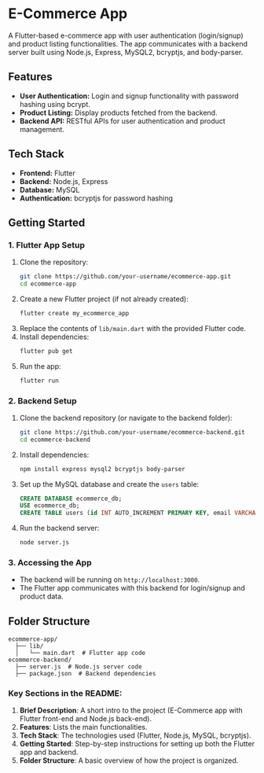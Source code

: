 # E-Commerce App

A Flutter-based e-commerce app with user authentication (login/signup) and product listing functionalities. The app communicates with a backend server built using Node.js, Express, MySQL2, bcryptjs, and body-parser.

## Features
- **User Authentication:** Login and signup functionality with password hashing using bcrypt.
- **Product Listing:** Display products fetched from the backend.
- **Backend API:** RESTful APIs for user authentication and product management.

## Tech Stack
- **Frontend:** Flutter
- **Backend:** Node.js, Express
- **Database:** MySQL
- **Authentication:** bcryptjs for password hashing

## Getting Started

### 1. **Flutter App Setup**
1. Clone the repository:
   ```bash
   git clone https://github.com/your-username/ecommerce-app.git
   cd ecommerce-app
   ```
2. Create a new Flutter project (if not already created):
   ```bash
   flutter create my_ecommerce_app
   ```
3. Replace the contents of `lib/main.dart` with the provided Flutter code.
4. Install dependencies:
   ```bash
   flutter pub get
   ```
5. Run the app:
   ```bash
   flutter run
   ```

### 2. **Backend Setup**
1. Clone the backend repository (or navigate to the backend folder):
   ```bash
   git clone https://github.com/your-username/ecommerce-backend.git
   cd ecommerce-backend
   ```
2. Install dependencies:
   ```bash
   npm install express mysql2 bcryptjs body-parser
   ```
3. Set up the MySQL database and create the `users` table:
   ```sql
   CREATE DATABASE ecommerce_db;
   USE ecommerce_db;
   CREATE TABLE users (id INT AUTO_INCREMENT PRIMARY KEY, email VARCHAR(255) NOT NULL UNIQUE, password VARCHAR(255) NOT NULL);
   ```
4. Run the backend server:
   ```bash
   node server.js
   ```

### 3. **Accessing the App**
- The backend will be running on `http://localhost:3000`.
- The Flutter app communicates with this backend for login/signup and product data.

## Folder Structure

```
ecommerce-app/
  ├── lib/
  │   └── main.dart  # Flutter app code
ecommerce-backend/
  ├── server.js  # Node.js server code
  ├── package.json  # Backend dependencies
```

### Key Sections in the README:
1. **Brief Description**: A short intro to the project (E-Commerce app with Flutter front-end and Node.js back-end).
2. **Features**: Lists the main functionalities.
3. **Tech Stack**: The technologies used (Flutter, Node.js, MySQL, bcryptjs).
4. **Getting Started**: Step-by-step instructions for setting up both the Flutter app and backend.
5. **Folder Structure**: A basic overview of how the project is organized.

